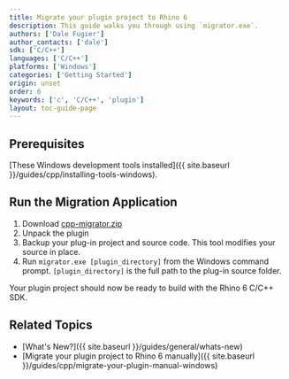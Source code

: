 ```yaml
---
title: Migrate your plugin project to Rhino 6
description: This guide walks you through using `migrator.exe`.
authors: ['Dale Fugier']
author_contacts: ['dale']
sdk: ['C/C++']
languages: ['C/C++']
platforms: ['Windows']
categories: ['Getting Started']
origin: unset
order: 6
keywords: ['c', 'C/C++', 'plugin']
layout: toc-guide-page
---
```


## Prerequisites

[These Windows development tools installed]({{ site.baseurl }}/guides/cpp/installing-tools-windows).

## Run the Migration Application

1. Download [cpp-migrator.zip](http://www.rhino3d.com/download/rhino/6.0/v6-cpp-migrator)
1. Unpack the plugin
1. Backup your plug-in project and source code. This tool modifies your source in place.
1. Run `migrator.exe [plugin_directory]` from the Windows command prompt. 
`[plugin_directory]` is the full path to the plug-in source folder.

Your plugin project should now be ready to build with the Rhino 6 C/C++ SDK.

## Related Topics

- [What's New?]({{ site.baseurl }}/guides/general/whats-new)
- [Migrate your plugin project to Rhino 6 manually]({{ site.baseurl }}/guides/cpp/migrate-your-plugin-manual-windows)
